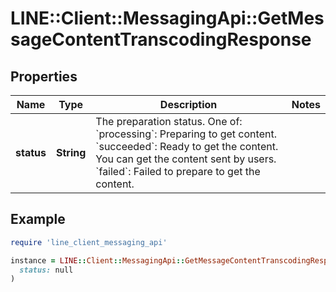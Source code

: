 # LINE::Client::MessagingApi::GetMessageContentTranscodingResponse

## Properties

| Name | Type | Description | Notes |
| ---- | ---- | ----------- | ----- |
| **status** | **String** | The preparation status. One of:  &#x60;processing&#x60;: Preparing to get content. &#x60;succeeded&#x60;: Ready to get the content. You can get the content sent by users. &#x60;failed&#x60;: Failed to prepare to get the content.  |  |

## Example

```ruby
require 'line_client_messaging_api'

instance = LINE::Client::MessagingApi::GetMessageContentTranscodingResponse.new(
  status: null
)
```

